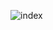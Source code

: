 ![index](https://github.com/ajs0813/HRD_Shopping/assets/143467352/55b6c550-a14c-49aa-9fd0-2073f77f9054)
